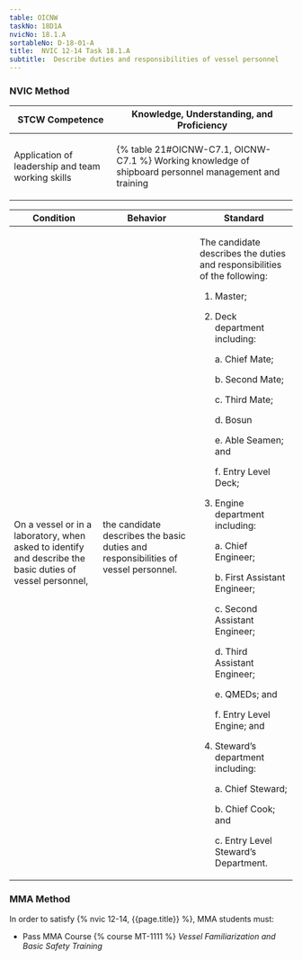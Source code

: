 ```yaml
---
table: OICNW
taskNo: 18D1A
nvicNo: 18.1.A 
sortableNo: D-18-01-A
title:  NVIC 12-14 Task 18.1.A
subtitle:  Describe duties and responsibilities of vessel personnel
---
```






### NVIC Method

<a style="display:none;" onclick="togglevisibility('nvic_methods')" >Show NVIC method.</a>

<div id='nvic_methods' class='show'>

<table>
<thead>
<tr>
<th class='forty'> STCW Competence </th>
<th class='sixty'> Knowledge, Understanding, and Proficiency </th>
</tr>
</thead>

<tbody>
<tr><td markdown='1'>

Application of leadership and team working skills

</td><td markdown='1'>

{% table 21#OICNW-C7.1, OICNW-C7.1 %} Working knowledge of shipboard personnel management and training

</td></tr>


</tbody>
</table>


<table>
<thead>
<tr><th class='twenty'>  Condition </th><th class='twenty'> Behavior </th><th  class='sixty'>Standard </th></tr>
</thead>
<tbody >



<tr><td markdown='1'>

On a vessel or in a laboratory, when asked to identify and describe the basic duties of vessel personnel,

</td><td markdown='1'>

the candidate describes the basic duties and responsibilities of vessel personnel.

<br>

<div class="tooltip" markdown='1'>



</div>


</td><td markdown='1'>

The candidate describes the duties and responsibilities of the following:

1. Master;

2. Deck department including:

     a. Chief Mate;

     b. Second Mate;

     c. Third Mate;

     d. Bosun

     e. Able Seamen; and

     f. Entry Level Deck;

3. Engine department including:

     a. Chief Engineer;

     b. First Assistant Engineer;

     c. Second Assistant Engineer;

     d. Third Assistant Engineer;

     e. QMEDs; and

     f. Entry Level Engine; and

4. Steward’s department including:

     a. Chief Steward;

     b. Chief Cook; and

     c. Entry Level Steward’s Department.

</td></tr>
</tbody>
</table>
</div>


### MMA Method

In order to satisfy  {% nvic 12-14, {{page.title}}  %}, MMA students must:

* Pass MMA Course {% course MT-1111 %}  *Vessel Familiarization and Basic Safety Training*